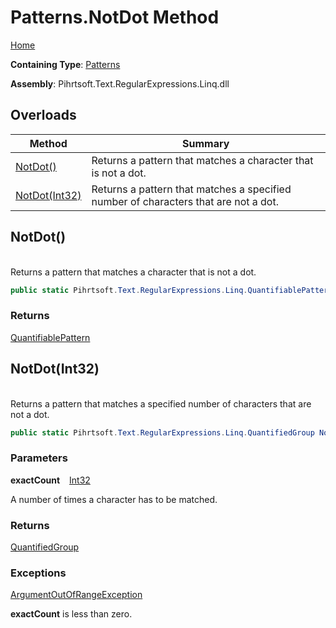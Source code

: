 # Patterns\.NotDot Method

[Home](../../../../../../README.md)

**Containing Type**: [Patterns](../README.md)

**Assembly**: Pihrtsoft\.Text\.RegularExpressions\.Linq\.dll

## Overloads

| Method | Summary |
| ------ | ------- |
| [NotDot()](#Pihrtsoft_Text_RegularExpressions_Linq_Patterns_NotDot) | Returns a pattern that matches a character that is not a dot\. |
| [NotDot(Int32)](#Pihrtsoft_Text_RegularExpressions_Linq_Patterns_NotDot_System_Int32_) | Returns a pattern that matches a specified number of characters that are not a dot\. |

## NotDot\(\) <a id="Pihrtsoft_Text_RegularExpressions_Linq_Patterns_NotDot"></a>

\
Returns a pattern that matches a character that is not a dot\.

```csharp
public static Pihrtsoft.Text.RegularExpressions.Linq.QuantifiablePattern NotDot()
```

### Returns

[QuantifiablePattern](../../QuantifiablePattern/README.md)

## NotDot\(Int32\) <a id="Pihrtsoft_Text_RegularExpressions_Linq_Patterns_NotDot_System_Int32_"></a>

\
Returns a pattern that matches a specified number of characters that are not a dot\.

```csharp
public static Pihrtsoft.Text.RegularExpressions.Linq.QuantifiedGroup NotDot(int exactCount)
```

### Parameters

**exactCount** &ensp; [Int32](https://docs.microsoft.com/en-us/dotnet/api/system.int32)

A number of times a character has to be matched\.

### Returns

[QuantifiedGroup](../../QuantifiedGroup/README.md)

### Exceptions

[ArgumentOutOfRangeException](https://docs.microsoft.com/en-us/dotnet/api/system.argumentoutofrangeexception)

**exactCount** is less than zero\.

